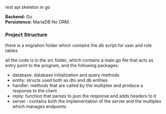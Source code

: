 rest api skeleton in go

**Backend:** Go  
**Persistence:** MariaDB No ORM

### Project Structure

there is a migration folder which contains the db script for user and role tables

all the code is in the src folder, which contains a main.go file that acts as entry point to the program,
and the following packages:

- database: database initialization and query methods
- entity: structs used both as dto and db entities
- handler: methods that are called by the multiplex and produce a response to the client
- reply: function that parses to json the response and adds headers to it
- server : contains both the implementation of the server and the multiplex which manages endpoints
